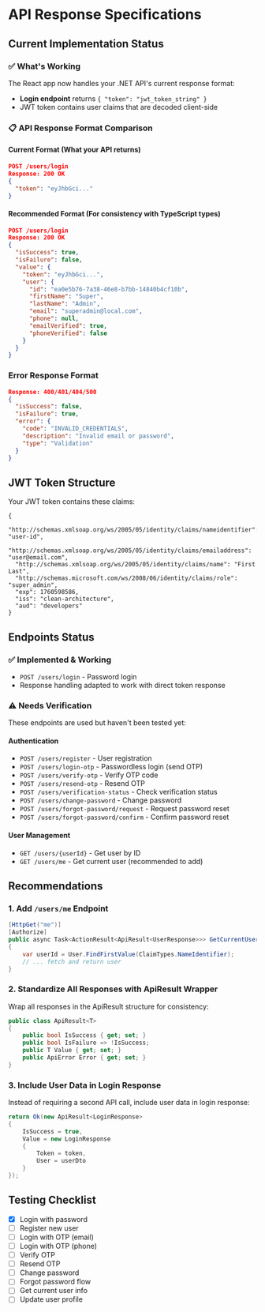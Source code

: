 # API Response Specifications

## Current Implementation Status

### ✅ What's Working
The React app now handles your .NET API's current response format:
- **Login endpoint** returns `{ "token": "jwt_token_string" }`
- JWT token contains user claims that are decoded client-side

### 📋 API Response Format Comparison

#### Current Format (What your API returns)
```json
POST /users/login
Response: 200 OK
{
  "token": "eyJhbGci..."
}
```

#### Recommended Format (For consistency with TypeScript types)
```json
POST /users/login
Response: 200 OK
{
  "isSuccess": true,
  "isFailure": false,
  "value": {
    "token": "eyJhbGci...",
    "user": {
      "id": "ea0e5b76-7a38-46e8-b7bb-14840b4cf10b",
      "firstName": "Super",
      "lastName": "Admin",
      "email": "superadmin@local.com",
      "phone": null,
      "emailVerified": true,
      "phoneVerified": false
    }
  }
}
```

### Error Response Format
```json
Response: 400/401/404/500
{
  "isSuccess": false,
  "isFailure": true,
  "error": {
    "code": "INVALID_CREDENTIALS",
    "description": "Invalid email or password",
    "type": "Validation"
  }
}
```

## JWT Token Structure

Your JWT token contains these claims:
```
{
  "http://schemas.xmlsoap.org/ws/2005/05/identity/claims/nameidentifier": "user-id",
  "http://schemas.xmlsoap.org/ws/2005/05/identity/claims/emailaddress": "user@email.com",
  "http://schemas.xmlsoap.org/ws/2005/05/identity/claims/name": "First Last",
  "http://schemas.microsoft.com/ws/2008/06/identity/claims/role": "super_admin",
  "exp": 1760598586,
  "iss": "clean-architecture",
  "aud": "developers"
}
```

## Endpoints Status

### ✅ Implemented & Working
- `POST /users/login` - Password login
- Response handling adapted to work with direct token response

### ⚠️ Needs Verification
These endpoints are used but haven't been tested yet:

#### Authentication
- `POST /users/register` - User registration
- `POST /users/login-otp` - Passwordless login (send OTP)
- `POST /users/verify-otp` - Verify OTP code
- `POST /users/resend-otp` - Resend OTP
- `POST /users/verification-status` - Check verification status
- `POST /users/change-password` - Change password
- `POST /users/forgot-password/request` - Request password reset
- `POST /users/forgot-password/confirm` - Confirm password reset

#### User Management
- `GET /users/{userId}` - Get user by ID
- `GET /users/me` - Get current user (recommended to add)

## Recommendations

### 1. Add `/users/me` Endpoint
```csharp
[HttpGet("me")]
[Authorize]
public async Task<ActionResult<ApiResult<UserResponse>>> GetCurrentUser()
{
    var userId = User.FindFirstValue(ClaimTypes.NameIdentifier);
    // ... fetch and return user
}
```

### 2. Standardize All Responses with ApiResult Wrapper
Wrap all responses in the ApiResult structure for consistency:
```csharp
public class ApiResult<T>
{
    public bool IsSuccess { get; set; }
    public bool IsFailure => !IsSuccess;
    public T Value { get; set; }
    public ApiError Error { get; set; }
}
```

### 3. Include User Data in Login Response
Instead of requiring a second API call, include user data in login response:
```csharp
return Ok(new ApiResult<LoginResponse>
{
    IsSuccess = true,
    Value = new LoginResponse
    {
        Token = token,
        User = userDto
    }
});
```

## Testing Checklist

- [x] Login with password
- [ ] Register new user
- [ ] Login with OTP (email)
- [ ] Login with OTP (phone)
- [ ] Verify OTP
- [ ] Resend OTP
- [ ] Change password
- [ ] Forgot password flow
- [ ] Get current user info
- [ ] Update user profile
